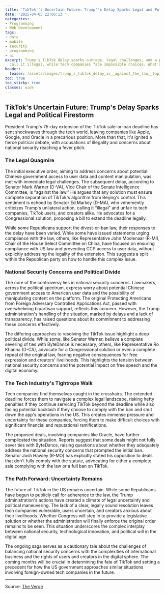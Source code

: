 ```yaml
---
title: 'TikTok''s Uncertain Future: Trump''s Delay Sparks Legal and Political Firestorm'
date: '2025-04-05 22:06:13 '
categories:
- Programming
- Web Development
tags:
- data
- mobile
- security
- programming
- ai
excerpt: Trump's TikTok delay sparks outrage, legal challenges, and a political firestorm.  Experts
  call it illegal, while tech companies face impossible choices. What's next for TikTok?
header:
  teaser: /assets/images/trump_s_tiktok_delay_is__against_the_law__top_sena_20250405220613.jpg
toc: true
toc_sticky: true
classes: wide
---
```


## TikTok's Uncertain Future: Trump's Delay Sparks Legal and Political Firestorm

President Trump's 75-day extension of the TikTok sale-or-ban deadline has sent shockwaves through the tech world, leaving companies like Apple, Google, and Oracle in a precarious position.  More than that, it's ignited a fierce political debate, with accusations of illegality and concerns about national security reaching a fever pitch.

### The Legal Quagmire

The initial executive order, aiming to address concerns about potential Chinese government access to user data and content manipulation, was met with immediate legal challenges.  The subsequent delay, according to Senator Mark Warner (D-VA), Vice Chair of the Senate Intelligence Committee, is “against the law.”  He argues that any solution must ensure complete separation of TikTok's algorithm from Beijing's control.  This sentiment is echoed by Senator Ed Markey (D-MA), who vehemently criticizes Trump's unilateral action, calling it “illegal” and unfair to tech companies, TikTok users, and creators alike.  He advocates for a Congressional solution, proposing a bill to extend the deadline legally.

While some Republicans support the divest-or-ban law, their responses to the delay have been varied.  While some have issued statements urging compliance with the law, others, like Representative John Moolenaar (R-MI), Chair of the House Select Committee on China, have focused on ensuring compliance with US law and preventing CCP access to user data, without explicitly addressing the legality of the extension.  This suggests a split within the Republican party on how to handle this complex issue.

### National Security Concerns and Political Divide

The core of the controversy lies in national security concerns. Lawmakers, across the political spectrum, express worry about potential Chinese government access to American user data and the possibility of manipulating content on the platform.  The original Protecting Americans from Foreign Adversary Controlled Applications Act, passed with overwhelming bipartisan support, reflects this concern.  However, the Trump administration's handling of the situation, marked by delays and a lack of transparency, has raised questions about its commitment to addressing these concerns effectively.

The differing approaches to resolving the TikTok issue highlight a deep political divide.  While some, like Senator Warner, believe a complete severing of ties with ByteDance is necessary, others, like Representative Ro Khanna (D-CA), advocate for a Congressional solution or even a complete repeal of the original law, fearing negative consequences for free expression and creators' livelihoods.  This highlights the tension between national security concerns and the potential impact on free speech and the digital economy.

### The Tech Industry's Tightrope Walk

Tech companies find themselves caught in the crosshairs.  The extended deadline forces them to navigate a complex legal landscape, risking hefty penalties if they continue servicing TikTok beyond the deadline while also facing potential backlash if they choose to comply with the ban and shut down the app's operations in the US. This creates immense pressure and uncertainty for these companies, forcing them to make difficult choices with significant financial and reputational ramifications.

The proposed deals, involving companies like Oracle, have further complicated the situation.  Reports suggest that some deals might not fully sever ties with ByteDance, raising questions about whether they adequately address the national security concerns that prompted the initial ban.  Senator Josh Hawley (R-MO) has explicitly stated his opposition to deals that don't fully comply with the statute, advocating for either a complete sale complying with the law or a full ban on TikTok.

### The Path Forward: Uncertainty Remains

The future of TikTok in the US remains uncertain.  While some Republicans have begun to publicly call for adherence to the law, the Trump administration's actions have created a climate of legal uncertainty and political maneuvering.  The lack of a clear, legally sound resolution leaves tech companies vulnerable, users uncertain, and creators anxious about their livelihoods.  Whether Congress will step in to provide a legislative solution or whether the administration will finally enforce the original order remains to be seen.  This situation underscores the complex interplay between national security, technological innovation, and political will in the digital age.

The ongoing saga serves as a cautionary tale about the challenges of balancing national security concerns with the complexities of international business and the rights of users and creators in the digital sphere.  The coming months will be crucial in determining the fate of TikTok and setting a precedent for how the US government approaches similar situations involving foreign-owned tech companies in the future.

---

Source: [The Verge](https://www.theverge.com/news/643964/tiktok-trump-ban-delay-warner-congress-response)